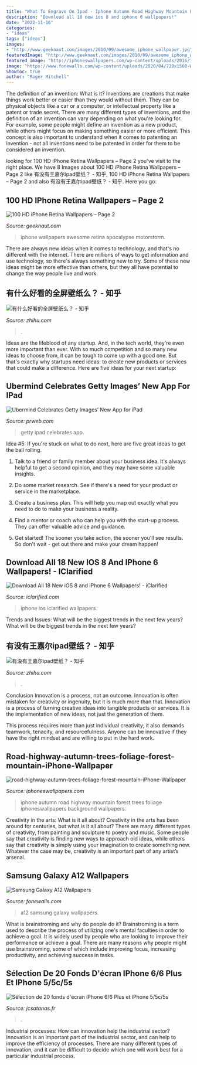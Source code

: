 ```yaml
---
title: "What To Engrave On Ipad - Iphone Autumn Road Highway Mountain Forest Trees Foliage Iphoneswallpapers Background Wallpapers"
description: "Download all 18 new ios 8 and iphone 6 wallpapers!"
date: "2022-11-16"
categories:
- "ideas"
tags: ["ideas"]
images:
- "http://www.geeknaut.com/images/2010/09/awesome_iphone_wallpaper.jpg"
featuredImage: "http://www.geeknaut.com/images/2010/09/awesome_iphone_wallpaper.jpg"
featured_image: "http://iphoneswallpapers.com/wp-content/uploads/2016/12/road-highway-autumn-trees-foliage-forest-mountain-iPhone-Wallpaper-iphoneswallpapers_com.jpg"
image: "https://www.fonewalls.com/wp-content/uploads/2020/04/720x1560-Wallpaper-HD-256-300x585.jpg"
ShowToc: true
author: "Roger Mitchell"
---
```



The definition of an invention: What is it?
Inventions are creations that make things work better or easier than they would without them. They can be physical objects like a car or a computer, or intellectual property like a patent or trade secret. There are many different types of inventions, and the definition of an invention can vary depending on what you're looking for. For example, some people might define an invention as a new product, while others might focus on making something easier or more efficient. This concept is also important to understand when it comes to patenting an invention - not all inventions need to be patented in order for them to be considered an invention.

	

		
looking for 100 HD iPhone Retina Wallpapers – Page 2 you've visit to the right place. We have 8 Images about 100 HD iPhone Retina Wallpapers – Page 2 like 有没有王嘉尔ipad壁纸？ - 知乎, 100 HD iPhone Retina Wallpapers – Page 2 and also 有没有王嘉尔ipad壁纸？ - 知乎. Here you go:
		
    
## 100 HD IPhone Retina Wallpapers – Page 2

<img loading=lazy src="http://www.geeknaut.com/images/2010/09/awesome_iphone_wallpaper.jpg" onerror="this.onerror=null;this.src='https://tse1.mm.bing.net/th?id=OIP.xK236CkI15gjl2XPiX9EHQHaLH&amp;pid=15.1';" alt="100 HD iPhone Retina Wallpapers – Page 2">

_Source: geeknaut.com_

>iphone wallpapers awesome retina apocalypse motorstorm. 

	

There are always new ideas when it comes to technology, and that's no different with the internet. There are millions of ways to get information and use technology, so there's always something new to try. Some of these new ideas might be more effective than others, but they all have potential to change the way people live and work.

    
## 有什么好看的全屏壁纸么？ - 知乎

<img loading=lazy src="https://pic2.zhimg.com/v2-8a509a8ebfae4322d27d8ff028db0dc0_r.jpg?source=1940ef5c" onerror="this.onerror=null;this.src='https://tse1.mm.bing.net/th?id=OIP.ilCajr-uQyLSfY_wKNsNwAHaO0&amp;pid=15.1';" alt="有什么好看的全屏壁纸么？ - 知乎">

_Source: zhihu.com_

>. 

	

Ideas are the lifeblood of any startup. And, in the tech world, they're even more important than ever. With so much competition and so many new ideas to choose from, it can be tough to come up with a good one. But that's exactly why startups need ideas: to create new products or services that could make a difference. Here are five ideas for your next startup: 

    
## Ubermind Celebrates Getty Images’ New App For IPad

<img loading=lazy src="http://ww1.prweb.com/prfiles/2010/06/17/4161594/2_Getty04.jpg" onerror="this.onerror=null;this.src='https://tse4.mm.bing.net/th?id=OIP.ANBtqtE3FBxuRPVc1n5qhAHaJ4&amp;pid=15.1';" alt="Ubermind Celebrates Getty Images’ New App for iPad">

_Source: prweb.com_

>getty ipad celebrates app. 

	

Idea #5:
If you're stuck on what to do next, here are five great ideas to get the ball rolling.
1. Talk to a friend or family member about your business idea. It's always helpful to get a second opinion, and they may have some valuable insights.

2. Do some market research. See if there's a need for your product or service in the marketplace.

3. Create a business plan. This will help you map out exactly what you need to do to make your business a reality.

4. Find a mentor or coach who can help you with the start-up process. They can offer valuable advice and guidance.

5. Get started! The sooner you take action, the sooner you'll see results. So don't wait - get out there and make your dream happen!

    
## Download All 18 New IOS 8 And IPhone 6 Wallpapers! - IClarified

<img loading=lazy src="https://www.iclarified.com/images/news/43810/196678/196678.png" onerror="this.onerror=null;this.src='https://tse2.mm.bing.net/th?id=OIP.cLDPIvC86DwTIIDV5S_SOwHaNJ&amp;pid=15.1';" alt="Download All 18 New iOS 8 and iPhone 6 Wallpapers! - iClarified">

_Source: iclarified.com_

>iphone ios iclarified wallpapers. 

	

Trends and Issues: What will be the biggest trends in the next few years?
What will be the biggest trends in the next few years?

    
## 有没有王嘉尔ipad壁纸？ - 知乎

<img loading=lazy src="https://pic1.zhimg.com/50/v2-12a4c6799495f135c59289abd8a868ba_720w.jpg?source=1940ef5c" onerror="this.onerror=null;this.src='https://tse4.mm.bing.net/th?id=OIP.la9x5Mt8ydAWRHS-lWMEjwHaNK&amp;pid=15.1';" alt="有没有王嘉尔ipad壁纸？ - 知乎">

_Source: zhihu.com_

>. 

	

Conclusion
Innovation is a process, not an outcome.
Innovation is often mistaken for creativity or ingenuity, but it is much more than that. Innovation is a process of turning creative ideas into tangible products or services. It is the implementation of new ideas, not just the generation of them.

This process requires more than just individual creativity; it also demands teamwork, tenacity, and resourcefulness. Anyone can be innovative if they have the right mindset and are willing to put in the hard work.

    
## Road-highway-autumn-trees-foliage-forest-mountain-iPhone-Wallpaper

<img loading=lazy src="http://iphoneswallpapers.com/wp-content/uploads/2016/12/road-highway-autumn-trees-foliage-forest-mountain-iPhone-Wallpaper-iphoneswallpapers_com.jpg" onerror="this.onerror=null;this.src='https://tse3.mm.bing.net/th?id=OIP.DzZu9UZp0xTs6VrI0W0bngHaNK&amp;pid=15.1';" alt="road-highway-autumn-trees-foliage-forest-mountain-iPhone-Wallpaper">

_Source: iphoneswallpapers.com_

>iphone autumn road highway mountain forest trees foliage iphoneswallpapers background wallpapers. 

	

Creativity in the arts: What is it all about?
Creativity in the arts has been around for centuries, but what is it all about? There are many different types of creativity, from painting and sculpture to poetry and music. Some people say that creativity is finding new ways to approach old ideas, while others say that creativity is simply using your imagination to create something new. Whatever the case may be, creativity is an important part of any artist’s arsenal.

    
## Samsung Galaxy A12 Wallpapers

<img loading=lazy src="https://www.fonewalls.com/wp-content/uploads/2020/04/720x1560-Wallpaper-HD-256-300x585.jpg" onerror="this.onerror=null;this.src='https://tse1.mm.bing.net/th?id=OIP.OhMXxnZMal7tWx_s_qTkhgAAAA&amp;pid=15.1';" alt="Samsung Galaxy A12 Wallpapers">

_Source: fonewalls.com_

>a12 samsung galaxy wallpapers. 

	

What is brainstroming and why do people do it?
Brainstroming is a term used to describe the process of utilizing one's mental faculties in order to achieve a goal. It is widely used by people who are looking to improve their performance or achieve a goal. There are many reasons why people might use brainstroming, some of which include improving focus, increasing productivity, and achieving success in tasks.

    
## Sélection De 20 Fonds D&#039;écran IPhone 6/6 Plus Et IPhone 5/5c/5s

<img loading=lazy src="https://jcsatanas.fr/wp-content/uploads/2014/10/fond-ecran-iphone-031014-8.jpg" onerror="this.onerror=null;this.src='https://tse1.mm.bing.net/th?id=OIP.oGrl5K29awBlQO33RIVNjAHaNK&amp;pid=15.1';" alt="Sélection de 20 fonds d&#039;écran iPhone 6/6 Plus et iPhone 5/5c/5s">

_Source: jcsatanas.fr_

>. 

	

Industrial processes: How can innovation help the industrial sector?
Innovation is an important part of the industrial sector, and can help to improve the efficiency of processes. There are many different types of innovation, and it can be difficult to decide which one will work best for a particular industrial process.

